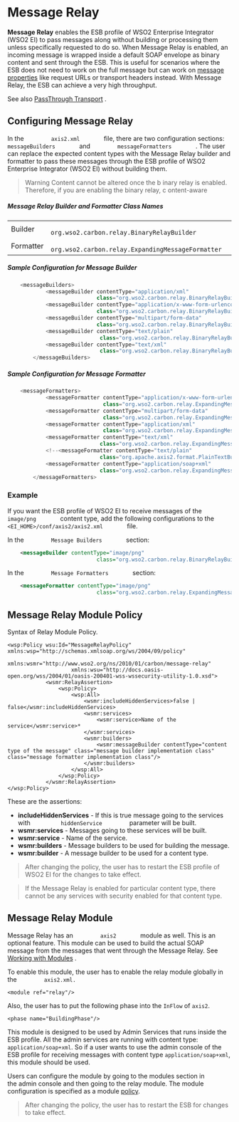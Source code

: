 # Message Relay

**Message Relay** enables the ESB profile of WSO2 Enterprise Integrator
(WSO2 EI) to pass messages along without building or processing them
unless specifically requested to do so. When Message Relay is enabled,
an incoming message is wrapped inside a default SOAP envelope as binary
content and sent through the ESB. This is useful for scenarios where the
ESB does not need to work on the full message but can work on [message
properties](https://docs.wso2.com/display/EI650/Properties+Reference)
like request URLs or transport headers instead. With Message Relay, the
ESB can achieve a very high throughput.

See also [PassThrough
Transport](https://docs.wso2.com/display/EI650/PassThrough+Transport) .

## Configuring Message Relay

In the `         axis2.xml        ` file, there are two configuration
sections: `         messageBuilders        ` and
`         messageFormatters        ` . The user can replace the expected
content types with the Message Relay builder and formatter to pass these
messages through the ESB profile of WSO2 Enterprise Integrator (WSO2 EI)
without building them.

> Warning Content cannot be altered once the b inary relay is enabled.
Therefore, if you are enabling the binary relay, c ontent-aware

##### Message Relay Builder and Formatter Class Names

|           |                                                                              |
|-----------|------------------------------------------------------------------------------|
| Builder   | `              org.wso2.carbon.relay.BinaryRelayBuilder             `        |
| Formatter | `              org.wso2.carbon.relay.ExpandingMessageFormatter             ` |

##### Sample Configuration for Message Builder

``` java
    <messageBuilders>
            <messageBuilder contentType="application/xml"
                            class="org.wso2.carbon.relay.BinaryRelayBuilder"/>
            <messageBuilder contentType="application/x-www-form-urlencoded"
                            class="org.wso2.carbon.relay.BinaryRelayBuilder"/>
            <messageBuilder contentType="multipart/form-data"
                            class="org.wso2.carbon.relay.BinaryRelayBuilder"/>
            <messageBuilder contentType="text/plain"
                             class="org.wso2.carbon.relay.BinaryRelayBuilder"/>
            <messageBuilder contentType="text/xml"
                             class="org.wso2.carbon.relay.BinaryRelayBuilder"/>
        </messageBuilders>
```

##### Sample Configuration for Message Formatter

``` java
    <messageFormatters>
            <messageFormatter contentType="application/x-www-form-urlencoded"
                              class="org.wso2.carbon.relay.ExpandingMessageFormatter"/>
            <messageFormatter contentType="multipart/form-data"
                              class="org.wso2.carbon.relay.ExpandingMessageFormatter"/>
            <messageFormatter contentType="application/xml"
                              class="org.wso2.carbon.relay.ExpandingMessageFormatter"/>
            <messageFormatter contentType="text/xml"
                             class="org.wso2.carbon.relay.ExpandingMessageFormatter"/>
            <!--<messageFormatter contentType="text/plain"
                             class="org.apache.axis2.format.PlainTextBuilder"/>-->
            <messageFormatter contentType="application/soap+xml"
                             class="org.wso2.carbon.relay.ExpandingMessageFormatter"/>
        </messageFormatters>
```

### Example

If you want the ESB profile of WSO2 EI to receive messages of the
`         image/png        ` content type, add the following
configurations to the `         <EI_HOME>/conf/axis2/axis2.xml        `
file.

In the `         Message Builders        ` section:

``` xml
    <messageBuilder contentType="image/png"
                            class="org.wso2.carbon.relay.BinaryRelayBuilder"/>
```

In the `         Message Formatters        ` section:

``` xml
    <messageFormatter contentType="image/png"
                            class="org.wso2.carbon.relay.ExpandingMessageFormatter"/>
```

## Message Relay Module Policy

Syntax of Relay Module Policy.
```
<wsp:Policy wsu:Id="MessageRelayPolicy" xmlns:wsp="http://schemas.xmlsoap.org/ws/2004/09/policy"
                    xmlns:wsmr="http://www.wso2.org/ns/2010/01/carbon/message-relay"
                    xmlns:wsu="http://docs.oasis-open.org/wss/2004/01/oasis-200401-wss-wssecurity-utility-1.0.xsd">
            <wsmr:RelayAssertion>
                <wsp:Policy>
                    <wsp:All>
                        <wsmr:includeHiddenServices>false | false</wsmr:includeHiddenServices>
                        <wsmr:services>
                            <wsmr:service>Name of the service</wsmr:service>*
                        </wsmr:services>
                        <wsmr:builders>
                            <wsmr:messageBuilder contentType="content type of the message" class="message builder implementation class" class="message formatter implementation class"/>
                        </wsmr:builders>
                    </wsp:All>
                </wsp:Policy>
            </wsmr:RelayAssertion>
</wsp:Policy>
```

These are the assertions:

-   **includeHiddenServices** - If this is true message going to the
    services with `          hiddenService         ` parameter will be
    built.
-   **wsmr:services** - Messages going to these services will be built.
-   **wsmr:service** - Name of the service.
-   **wsmr:builders** - Message builders to be used for building the
    message.
-   **wsmr:builder** - A message builder to be used for a content type.

> After changing the policy, the user has to restart the ESB profile of
WSO2 EI for the changes to take effect.

> If the Message Relay is enabled for particular content type, there
cannot be any services with security enabled for that content type.

## Message Relay Module

Message Relay has an `         axis2        ` module as well. This is an
optional feature. This module can be used to build the actual SOAP
message from the messages that went through the Message Relay. See
[Working with Modules](_Working_with_Modules_) .

To enable this module, the user has to enable the relay module globally
in the `         axis2.xml.        `

```
<module ref="relay"/>
```

Also, the user has to put the following phase into the `InFlow` of `axis2`.

```
<phase name="BuildingPhase"/>
```

This module is designed to be used by Admin Services that runs inside
the ESB profile. All the admin services are running with content type:
`application/soap+xml`. So if a user wants to use the
admin console of the ESB profile for receiving messages with content
type `application/soap+xml`, this module should be
used.

Users can configure the module by going to the modules section in
the admin console and then going to the relay module. The module
configuration is specified as a module [policy](_Message_Relay_Module_Policy_).

> After changing the policy, the user has to restart the ESB for changes
to take effect.
